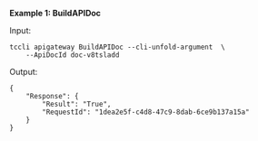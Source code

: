 **Example 1: BuildAPIDoc**



Input: 

```
tccli apigateway BuildAPIDoc --cli-unfold-argument  \
    --ApiDocId doc-v8tsladd
```

Output: 
```
{
    "Response": {
        "Result": "True",
        "RequestId": "1dea2e5f-c4d8-47c9-8dab-6ce9b137a15a"
    }
}
```

